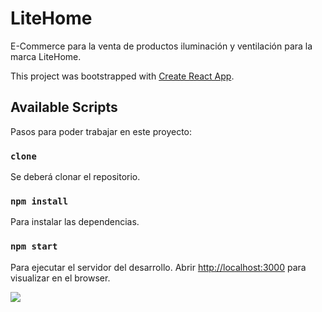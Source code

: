 # LiteHome

E-Commerce para la venta de productos iluminación y ventilación para la marca LiteHome.

This project was bootstrapped with [Create React App](https://github.com/facebook/create-react-app).

## Available Scripts

Pasos para poder trabajar en este proyecto:

### `clone`
Se deberá clonar el repositorio.

### `npm install`
Para instalar las dependencias.

### `npm start`
Para ejecutar el servidor del desarrollo.
Abrir [http://localhost:3000](http://localhost:3000) para visualizar en el browser.

![](/litehome-store/gif-primera-entrega-react.gif)
